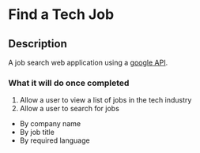 # Find a Tech Job

## Description

A job search web application using a [google API](https://cloud.google.com/talent-solution/job-search/v3/docs/basics).

### What it will do once completed

1. Allow a user to view a list of jobs in the tech industry
2. Allow a user to search for jobs
 - By company name
 - By job title
 - By required language
